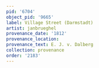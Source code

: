 ```yaml
---
pid: '6704'
object_pid: '9665'
label: Village Street (Darmstadt)
artist: janbrueghel
provenance_date: '1812'
provenance_location:
provenance_text: E. J. v. Dalberg
collection: provenance
order: '2183'
---
```

